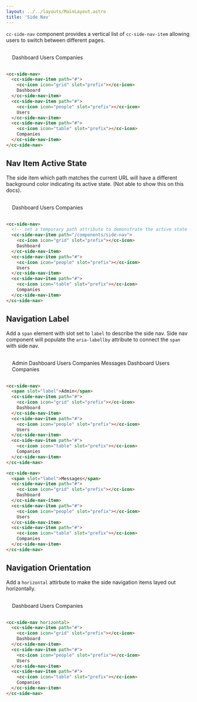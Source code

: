 ```yaml
---
layout: ../../layouts/MainLayout.astro
title: 'Side Nav'
---
```


`cc-side-nav` component provides a vertical list of `cc-side-nav-item` allowing users to switch between different pages.

<div class="preview" style="justify-content: flex-start; padding: 1rem;">
  <cc-side-nav>
    <cc-side-nav-item path="#">
      <cc-icon icon="grid" slot="prefix"></cc-icon>
      Dashboard
    </cc-side-nav-item>
    <cc-side-nav-item path="#">
      <cc-icon icon="people" slot="prefix"></cc-icon>
      Users
    </cc-side-nav-item>
    <cc-side-nav-item path="#">
      <cc-icon icon="table" slot="prefix"></cc-icon>
      Companies
    </cc-side-nav-item>
  </cc-side-nav>
</div>

```html
<cc-side-nav>
  <cc-side-nav-item path="#">
    <cc-icon icon="grid" slot="prefix"></cc-icon>
    Dashboard
  </cc-side-nav-item>
  <cc-side-nav-item path="#">
    <cc-icon icon="people" slot="prefix"></cc-icon>
    Users
  </cc-side-nav-item>
  <cc-side-nav-item path="#">
    <cc-icon icon="table" slot="prefix"></cc-icon>
    Companies
  </cc-side-nav-item>
</cc-side-nav>
```

## Nav Item Active State

The side item which path matches the current URL will have a different background color indicating its active state. (Not able to show this on this docs).

<div class="preview" style="justify-content: flex-start; padding: 1rem;">
  <cc-side-nav>
    <cc-side-nav-item path="/components/side-nav">
      <cc-icon icon="grid" slot="prefix"></cc-icon>
      Dashboard
    </cc-side-nav-item>
    <cc-side-nav-item path="#">
      <cc-icon icon="people" slot="prefix"></cc-icon>
      Users
    </cc-side-nav-item>
    <cc-side-nav-item path="#">
      <cc-icon icon="table" slot="prefix"></cc-icon>
      Companies
    </cc-side-nav-item>
  </cc-side-nav>
</div>

```html
<cc-side-nav>
  <!-- set a temporary path attribute to demonstrate the active state -->
  <cc-side-nav-item path="/components/side-nav">
    <cc-icon icon="grid" slot="prefix"></cc-icon>
    Dashboard
  </cc-side-nav-item>
  <cc-side-nav-item path="#">
    <cc-icon icon="people" slot="prefix"></cc-icon>
    Users
  </cc-side-nav-item>
  <cc-side-nav-item path="#">
    <cc-icon icon="table" slot="prefix"></cc-icon>
    Companies
  </cc-side-nav-item>
</cc-side-nav>
```

## Navigation Label

Add a `span` element with slot set to `label` to describe the side nav. Side nav component will populate the `aria-labellby` attribute to connect the `span` with side nav.

<div class="preview" style="align-items: flex-start; flex-direction: column; padding: 1rem;">
  <cc-side-nav>
    <span slot="label">Admin</span>
    <cc-side-nav-item path="#">
      <cc-icon icon="grid" slot="prefix"></cc-icon>
      Dashboard
    </cc-side-nav-item>
    <cc-side-nav-item path="#">
      <cc-icon icon="people" slot="prefix"></cc-icon>
      Users
    </cc-side-nav-item>
    <cc-side-nav-item path="#">
      <cc-icon icon="table" slot="prefix"></cc-icon>
      Companies
    </cc-side-nav-item>
  </cc-side-nav>
  <cc-side-nav>
    <span slot="label">Messages</span>
    <cc-side-nav-item path="#">
      <cc-icon icon="grid" slot="prefix"></cc-icon>
      Dashboard
    </cc-side-nav-item>
    <cc-side-nav-item path="#">
      <cc-icon icon="people" slot="prefix"></cc-icon>
      Users
    </cc-side-nav-item>
    <cc-side-nav-item path="#">
      <cc-icon icon="table" slot="prefix"></cc-icon>
      Companies
    </cc-side-nav-item>
  </cc-side-nav>
</div>

```html
<cc-side-nav>
  <span slot="label">Admin</span>
  <cc-side-nav-item path="#">
    <cc-icon icon="grid" slot="prefix"></cc-icon>
    Dashboard
  </cc-side-nav-item>
  <cc-side-nav-item path="#">
    <cc-icon icon="people" slot="prefix"></cc-icon>
    Users
  </cc-side-nav-item>
  <cc-side-nav-item path="#">
    <cc-icon icon="table" slot="prefix"></cc-icon>
    Companies
  </cc-side-nav-item>
</cc-side-nav>

<cc-side-nav>
  <span slot="label">Messages</span>
  <cc-side-nav-item path="#">
    <cc-icon icon="grid" slot="prefix"></cc-icon>
    Dashboard
  </cc-side-nav-item>
  <cc-side-nav-item path="#">
    <cc-icon icon="people" slot="prefix"></cc-icon>
    Users
  </cc-side-nav-item>
  <cc-side-nav-item path="#">
    <cc-icon icon="table" slot="prefix"></cc-icon>
    Companies
  </cc-side-nav-item>
</cc-side-nav>
```

## Navigation Orientation

Add a `horizontal` attirbute to make the side navigation items layed out horizontally.

<div class="preview" style="justify-content: flex-start; padding: 1rem;">
  <cc-side-nav horizontal>
    <cc-side-nav-item path="#">
      <cc-icon icon="grid" slot="prefix"></cc-icon>
      Dashboard
    </cc-side-nav-item>
    <cc-side-nav-item path="#">
      <cc-icon icon="people" slot="prefix"></cc-icon>
      Users
    </cc-side-nav-item>
    <cc-side-nav-item path="#">
      <cc-icon icon="table" slot="prefix"></cc-icon>
      Companies
    </cc-side-nav-item>
  </cc-side-nav>
</div>

```html
<cc-side-nav horizontal>
  <cc-side-nav-item path="#">
    <cc-icon icon="grid" slot="prefix"></cc-icon>
    Dashboard
  </cc-side-nav-item>
  <cc-side-nav-item path="#">
    <cc-icon icon="people" slot="prefix"></cc-icon>
    Users
  </cc-side-nav-item>
  <cc-side-nav-item path="#">
    <cc-icon icon="table" slot="prefix"></cc-icon>
    Companies
  </cc-side-nav-item>
</cc-side-nav>
```
